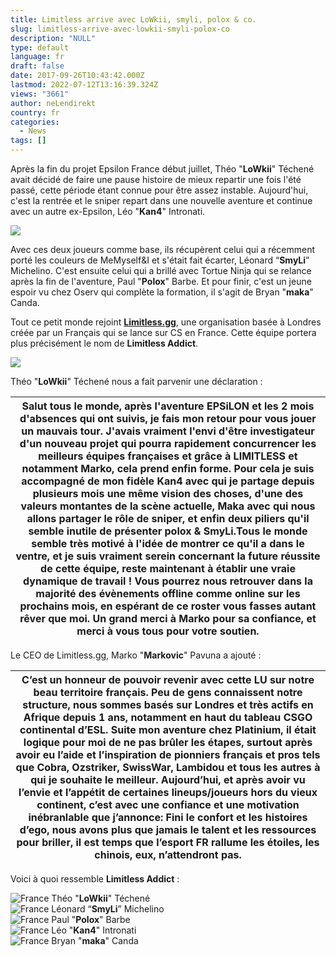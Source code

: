 ```yaml
---
title: Limitless arrive avec LoWkii, smyli, polox & co.
slug: limitless-arrive-avec-lowkii-smyli-polox-co
description: "NULL"
type: default
language: fr
draft: false
date: 2017-09-26T10:43:42.000Z
lastmod: 2022-07-12T13:16:39.324Z
views: "3661"
author: neLendirekt
country: fr
categories:
  - News
tags: []
---
```

Après la fin du projet Epsilon France début juillet, Théo "**LoWkii**" Téchené avait décidé de faire une pause histoire de mieux repartir une fois l'été passé, cette période étant connue pour être assez instable. Aujourd'hui, c'est la rentrée et le sniper repart dans une nouvelle aventure et continue avec un autre ex-Epsilon, Léo "**Kan4**" Intronati.

![](/images/articles/59c913aec4f87/images/cYZFhmfYDRkQViNX0AMQTxvW48i0Aq6uOnInwJQa.jpeg)

Avec ces deux joueurs comme base, ils récupèrent celui qui a récemment porté les couleurs de MeMyself&I et s'était fait écarter, Léonard “**SmyLi**” Michelino. C'est ensuite celui qui a brillé avec Tortue Ninja qui se relance après la fin de l'aventure, Paul "**Polox**" Barbe. Et pour finir, c'est un jeune espoir vu chez Oserv qui complète la formation, il s'agit de Bryan "**maka**" Canda. 

Tout ce petit monde rejoint **[Limitless.gg](https://Limitless.gg)**, une organisation basée à Londres créée par un Français qui se lance sur CS en France. Cette équipe portera plus précisément le nom de **Limitless Addict**.

![](/images/articles/59c913aec4f87/images/87N2rnLuU8owqnEyrpPBqPgPTLl6ITtwFLaQFxdP.png)

Théo "**LoWkii**" Téchené nous a fait parvenir une déclaration : 

| Salut tous le monde, après l'aventure EPSiLON et les 2 mois d'absences qui ont suivis, je fais mon retour pour vous jouer un mauvais tour. J'avais vraiment l'envi d'être investigateur d'un nouveau projet qui pourra rapidement concurrencer les meilleurs équipes françaises et grâce à LIMITLESS et notamment Marko, cela prend enfin forme. Pour cela je suis accompagné de mon fidèle Kan4 avec qui je partage depuis plusieurs mois une même vision des choses, d'une des valeurs montantes de la scène actuelle, Maka avec qui nous allons partager le rôle de sniper, et enfin deux piliers qu'il semble inutile de présenter polox & SmyLi.Tous le monde semble très motivé à l'idée de montrer ce qu'il a dans le ventre, et je suis vraiment serein concernant la future réussite de cette équipe, reste maintenant à établir une vraie dynamique de travail ! Vous pourrez nous retrouver dans la majorité des évènements offline comme online sur les prochains mois, en espérant de ce roster vous fasses autant rêver que moi. Un grand merci à Marko pour sa confiance, et merci à vous tous pour votre soutien. |
| --------------------------------------------------------------------------------------------------------------------------------------------------------------------------------------------------------------------------------------------------------------------------------------------------------------------------------------------------------------------------------------------------------------------------------------------------------------------------------------------------------------------------------------------------------------------------------------------------------------------------------------------------------------------------------------------------------------------------------------------------------------------------------------------------------------------------------------------------------------------------------------------------------------------------------------------------------------------------------------------------------------------------------------------------------------------------------------------------------------------------------- |

Le CEO de Limitless.gg, Marko "**Markovic**" Pavuna a ajouté : 

| C’est un honneur de pouvoir revenir avec cette LU sur notre beau territoire français. Peu de gens connaissent notre structure, nous sommes basés sur Londres et très actifs en Afrique depuis 1 ans, notamment en haut du tableau CSGO continental d’ESL. Suite mon aventure chez Platinium, il était logique pour moi de ne pas brûler les étapes, surtout après avoir eu l’aide et l’inspiration de pionniers français et pros tels que Cobra, Ozstriker, SwissWar, Lambidou et tous les autres à qui je souhaite le meilleur. Aujourd’hui, et après avoir vu l’envie et l’appétit de certaines lineups/joueurs hors du vieux continent, c’est avec une confiance et une motivation inébranlable que j’annonce: Fini le confort et les histoires d’ego, nous avons plus que jamais le talent et les ressources pour briller, il est temps que l’esport FR rallume les étoiles, les chinois, eux, n’attendront pas. |
| -------------------------------------------------------------------------------------------------------------------------------------------------------------------------------------------------------------------------------------------------------------------------------------------------------------------------------------------------------------------------------------------------------------------------------------------------------------------------------------------------------------------------------------------------------------------------------------------------------------------------------------------------------------------------------------------------------------------------------------------------------------------------------------------------------------------------------------------------------------------------------------------------------------------- |

Voici à quoi ressemble **Limitless Addict** :

![France](/images/countries/fr.svg)⁠ Théo "**LoWkii**" Téchené  
![France](/images/countries/fr.svg)⁠ Léonard “**SmyLi**” Michelino  
![France](/images/countries/fr.svg)⁠ Paul "**Polox**" Barbe  
![France](/images/countries/fr.svg)⁠ Léo "**Kan4**" Intronati  
![France](/images/countries/fr.svg)⁠ Bryan "**maka**" Canda
